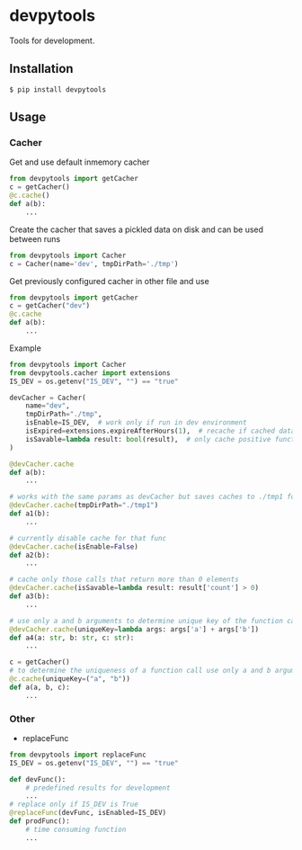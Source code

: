 # devpytools
Tools for development.

## Installation
```
$ pip install devpytools
```

## Usage
### Cacher
Get and use default inmemory cacher
```python
from devpytools import getCacher
c = getCacher()
@c.cache()
def a(b):
    ...
```

Create the cacher that saves a pickled data on disk and can be used between runs
```python
from devpytools import Cacher
c = Cacher(name='dev', tmpDirPath='./tmp')
```

Get previously configured cacher in other file and use
```python
from devpytools import getCacher
c = getCacher("dev")
@c.cache
def a(b):
    ...
```

Example
```python
from devpytools import Cacher
from devpytools.cacher import extensions
IS_DEV = os.getenv("IS_DEV", "") == "true"

devCacher = Cacher(
    name="dev",
    tmpDirPath="./tmp",
    isEnable=IS_DEV,  # work only if run in dev environment
    isExpired=extensions.expireAfterHours(1),  # recache if cached data older than 1 hour
    isSavable=lambda result: bool(result),  # only cache positive function call results
)

@devCacher.cache
def a(b):
    ...

# works with the same params as devCacher but saves caches to ./tmp1 folder
@devCacher.cache(tmpDirPath="./tmp1")
def a1(b):
    ...

# currently disable cache for that func
@devCacher.cache(isEnable=False)
def a2(b):
    ...

# cache only those calls that return more than 0 elements
@devCacher.cache(isSavable=lambda result: result['count'] > 0)
def a3(b):
    ...

# use only a and b arguments to determine unique key of the function call
@devCacher.cache(uniqueKey=lambda args: args['a'] + args['b'])
def a4(a: str, b: str, c: str):
    ...
```
```python
c = getCacher()
# to determine the uniqueness of a function call use only a and b arguments
@c.cache(uniqueKey=("a", "b"))
def a(a, b, c):
    ...
```

### Other
- replaceFunc
```python
from devpytools import replaceFunc
IS_DEV = os.getenv("IS_DEV", "") == "true"

def devFunc():
    # predefined results for development
    ...
# replace only if IS_DEV is True
@replaceFunc(devFunc, isEnabled=IS_DEV)
def prodFunc():
    # time consuming function
    ...
```
